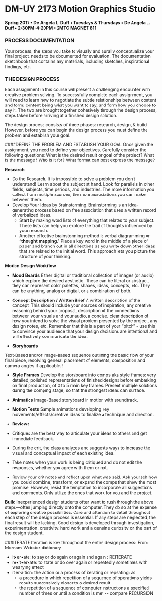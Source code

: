 # DM-UY 2173 Motion Graphics Studio

#### Spring 2017 • De Angela L. Duff • Tuesdays &amp; Thursdays • De Angela L. Duff • 2:30PM-4:20PM • 2MTC MAGNET 811

### PROCESS DOCUMENTATION
Your process, the steps you take to visually and aurally conceptualize your final project, needs to be documented for evaluation. The documentation sketchbook that contains any materials, including sketches, inspirational findings, etc.

### THE DESIGN PROCESS
Each assignment in this course will present a challenging encounter with creative problem solving. To successfully complete each assignment, you will need to learn how to negotiate the subtle relationships between content and form: content being what you want to say, and form how you choose to say it. The two are brought together cohesively through the design process, steps taken before arriving at a finished design solution. 

The design process consists of three phases: research, design, & build. However, before you can begin the design process you must define the problem and establish your goal.

####DEFINE THE PROBLEM AND ESTABLISH YOUR GOAL 
Once given the assignment, you need to define your objectives. Carefully consider the following questions: What is the desired result or goal of the project? What is the message? Who is it for?
What format can best express the message?

**Research**
* Do the Research. 
It is impossible to solve a problem you don’t understand! Learn about the subject at hand. Look for parallels in other fields, subjects, time periods, and industries. The more information you collect from multiple sources, the more associations you can make between them. 
* Develop Your Ideas by Brainstorming. 
Brainstorming is an idea-generating process based on free association that uses a written
record of verbalized ideas. 
    * Start by making word lists of everything that relates to your subject. These lists can help you explore the trail of thoughts influenced by your research.
    * Another effective brainstorming method is verbal diagramming or “**thought mapping**.” Place a key word in the middle of a piece of paper and branch out in all directions as you write down other ideas that are related to the initial word. This approach lets you picture the structure of your thinking.

**Motion Design Workflow**

* **Mood Boards**
Either digital or traditional collection of images (or audio) which explore the desired aesthetic. These can be literal or abstract, they can represent color palettes, shapes, ideas, concepts, etc. They can be anything, analog or digital, or a combination of both.

* **Concept Description / Written Brief**
A written description of the concept. This should include your sources of inspiration, any creative reasoning behind your proposal, description of the connections between your visuals and your audio, a concise, clear description of how you intend to solve the visual problem presented by the project, any design notes, etc. Remember that this is a part of your “pitch” - use this to convince your audience that your design decisions are intentional and will effectively
communicate the idea. 

* **Storyboards**

Text-Based and/or Image-Based sequence outlining the basic flow of your final piece, resolving general placement of elements, composition and camera angles if applicable. !

* **Style Frames**
Develop the storyboard into comps aka style frames: very detailed, polished representations of finished designs before embarking on final production, of 3 to 5 main key frames. Present multiple solutions during the comping stage, so that the strongest ideas can surface. 

* **Animatics**
Image-Based storyboard in motion with soundtrack. 

* **Motion Tests**
Sample animations developing key movements/effects/creative ideas to finalize a technique
and direction. 

* **Reviews**
* Critiques are the best way to articulate your ideas to others and get immediate feedback.
* During the crit, the class analyzes and suggests ways to increase the visual and conceptual impact of each existing idea. 
* Take notes when your work is being critiqued and do not edit the responses, whether you agree with them or not.
* Review your crit notes and reflect upon what was said. Ask yourself how you could combine, transform, or expand the comps that show the most promise. However, resist the temptation to incorporate all suggestions and comments. Only utilize the ones that work for you and the project. 

**Build**
Inexperienced design students often want to rush through the above steps—often jumping
directly onto the computer. They do so at the expense of exploring creative possibilities. Care and attention to detail throughout each step of the design process is essential. If any steps are neglected, the final result will be lacking. Good design is developed through investigation, experimentation, creativity, hard work and a genuine curiosity on the part of the design student.

###ITERATE
Iteration is key throughout the entire design process:
From Merriam-Webster dictionary
* it•er•ate: to say or do again or again and again : REITERATE
* re•it•er•ate: to state or do over again or repeatedly sometimes with wearying effect
* it·er·a·tion: the action or a process of iterating or repeating: as
    * a procedure in which repetition of a sequence of operations yields results successively closer to a desired result
    * the repetition of a sequence of computer instructions a specified number of times or until a condition is met -- compare RECURSION